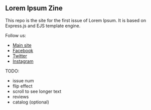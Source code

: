 Lorem Ipsum Zine
---


This repo is the site for the first issue of Lorem Ipsum.
It is based on Express.js and EJS template engine.

Follow us:
- [Main site](http://bxmc.poly.edu/LoremIpsum/)
- [Facebook](https://www.facebook.com/loremipsumzine/)
- [Twitter](https://twitter.com/search?q=%40loremipsum_zine)
- [Instagram](https://www.instagram.com/loremipsum_zine/)


TODO:
- issue num
- flip effect
- scroll to see longer text
- reviews
- catalog (optional)
